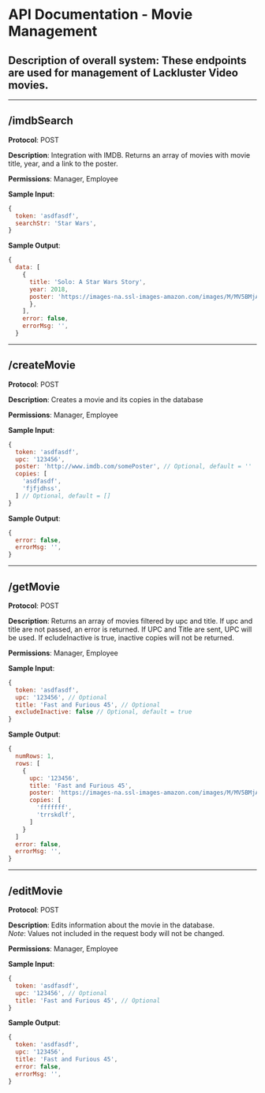 # API Documentation - Movie Management

## **Description of overall system**: These endpoints are used for management of Lackluster Video movies.

---

## **/imdbSearch**

**Protocol**: POST

**Description**: Integration with IMDB. Returns an array of movies with movie title, year, and a link to the poster.

**Permissions**: Manager, Employee

**Sample Input**:
```javascript
{
  token: 'asdfasdf',
  searchStr: 'Star Wars',
}
```

**Sample Output**:
```javascript
{
  data: [
    {
      title: 'Solo: A Star Wars Story',
      year: 2018,
      poster: 'https://images-na.ssl-images-amazon.com/images/M/MV5BMjAwNzI3OTA5MV5BMl5BanBnXkFtZTgwMzc0MDE4NDM@._V1_.jpg',
      },
    ],
    error: false,
    errorMsg: '',
  }
```

---

## **/createMovie**

**Protocol**: POST

**Description**: Creates a movie and its copies in the database

**Permissions**: Manager, Employee

**Sample Input**:
```javascript
{
  token: 'asdfasdf',
  upc: '123456',
  poster: 'http://www.imdb.com/somePoster', // Optional, default = ''
  copies: [
    'asdfasdf',
    'fjfjdhss',
  ] // Optional, default = []
}
```

**Sample Output**:
```javascript
{
  error: false,
  errorMsg: '',
}
```

---

## **/getMovie**

**Protocol**: POST

**Description**: Returns an array of movies filtered by upc and title. If upc and title are not passed, an error is returned. If UPC and Title are sent, UPC will be used. If ecludeInactive is true, inactive copies will not be returned.

**Permissions**: Manager, Employee

**Sample Input**:
```javascript
{
  token: 'asdfasdf',
  upc: '123456', // Optional
  title: 'Fast and Furious 45', // Optional
  excludeInactive: false // Optional, default = true
}
```

**Sample Output**:
```javascript
{
  numRows: 1,
  rows: [
    {
      upc: '123456',
      title: 'Fast and Furious 45',
      poster: 'https://images-na.ssl-images-amazon.com/images/M/MV5BMjAwNzI3OTA5MV5BMl5BanBnXkFtZTgwMzc0MDE4NDM@._V1_.jpg',
      copies: [
        'fffffff',
        'trrskdlf',
      ]
    }
  ]
  error: false,
  errorMsg: '',
}
```

---

## **/editMovie**

**Protocol**: POST

**Description**: Edits information about the movie in the database.
<br />*Note*: Values not included in the request body will not be changed.

**Permissions**: Manager, Employee

**Sample Input**:
```javascript
{
  token: 'asdfasdf',
  upc: '123456', // Optional
  title: 'Fast and Furious 45', // Optional
}
```

**Sample Output**:
```javascript
{
  token: 'asdfasdf',
  upc: '123456',
  title: 'Fast and Furious 45',
  error: false,
  errorMsg: '',
}
```
